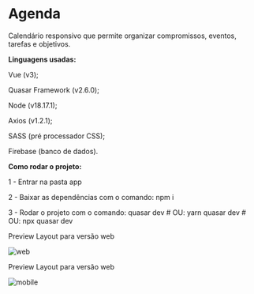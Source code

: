 # Agenda

Calendário responsivo que permite organizar compromissos, eventos, tarefas e objetivos.

**Linguagens usadas:**

Vue (v3);

Quasar Framework (v2.6.0);

Node (v18.17.1);

Axios (v1.2.1);

SASS (pré processador CSS);

Firebase (banco de dados).


**Como rodar o projeto:**

1 - Entrar na pasta app

2 - Baixar as dependências com o comando: npm i

3 - Rodar o projeto com o comando: quasar dev # OU: yarn quasar dev # OU: npx quasar dev


Preview Layout para versão web

![web](https://github.com/giosantos99/Agenda/assets/143277271/9b8311bc-bff4-4a55-9c8f-e4b7f0c8743f)

Preview Layout para versão web

![mobile](https://github.com/giosantos99/Agenda/assets/143277271/7452e8e0-9647-4d94-859e-0160d0c606c0)
